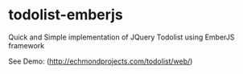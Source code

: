# todolist-emberjs
Quick and Simple implementation of JQuery Todolist using EmberJS framework

See Demo: (http://echmondprojects.com/todolist/web/)
